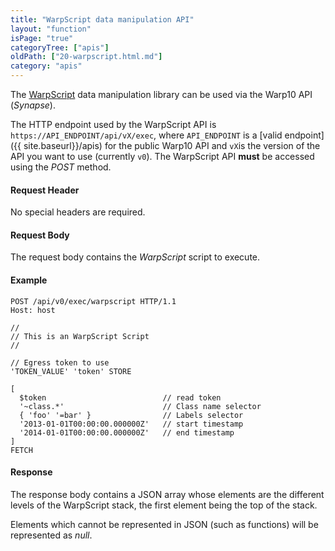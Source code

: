 ```yaml
---
title: "WarpScript data manipulation API"
layout: "function"
isPage: "true"
categoryTree: ["apis"]
oldPath: ["20-warpscript.html.md"]
category: "apis"
---
```



The [WarpScript](../reference/concepts) data manipulation library can be used via the Warp10 API (*Synapse*).


The HTTP endpoint used by the WarpScript API is `https://API_ENDPOINT/api/vX/exec`, where `API_ENDPOINT` is a
[valid  endpoint]({{ site.baseurl}}/apis) for the public Warp10 API and `vX`is the version of the API you want to use (currently `v0`).
The WarpScript API **must** be accessed using the *POST* method.


#### Request Header ####

No special headers are required.

#### Request Body ####

The request body contains the *WarpScript* script to execute.

#### Example ####

    POST /api/v0/exec/warpscript HTTP/1.1
    Host: host

    //
    // This is an WarpScript Script
    //

    // Egress token to use
    'TOKEN_VALUE' 'token' STORE

    [
      $token                          // read token
      '~class.*'                      // Class name selector
      { 'foo' '=bar' }                // Labels selector
      '2013-01-01T00:00:00.000000Z'   // start timestamp
      '2014-01-01T00:00:00.000000Z'   // end timestamp
    ]
    FETCH

#### Response ####

The response body contains a JSON array whose elements are the different levels of the WarpScript stack, the first element being the top of the stack.

Elements which cannot be represented in JSON (such as functions) will be represented as *null*.

